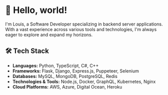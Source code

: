 # 👋 Hello, world!

I'm Louis, a Software Developer specializing in backend server applications. With a vast experience across various tools and technologies, I'm always eager to explore and expand my horizons.

## 🛠️ Tech Stack

- **Languages:** Python, TypeScript, C#, C++
- **Frameworks:** Flask, Django, Express.js, Puppeteer, Selenium
- **Databases:** MySQL, MongoDB, PostgreSQL, Redis
- **Technologies & Tools:** Node.js, Docker, GraphQL, Kubernetes, Nginx
- **Cloud Platforms:** AWS, Azure, Digital Ocean, Heroku
